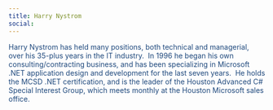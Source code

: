 ```yaml
---
title: Harry Nystrom
social: 
---
```

<span style="color: #1f497d;">Harry Nystrom has held many
positions, both technical and managerial, over his 35-plus years in the
IT industry.&nbsp; In 1996 he began his own consulting/contracting business,
and has been specializing in Microsoft .NET application design and
development for the last seven years.&nbsp; He holds the MCSD .NET
certification, and is the leader of the Houston Advanced C# Special
Interest Group, which meets monthly at the Houston Microsoft sales
office.</span>

<!--more-->
<!--excerpt-->
